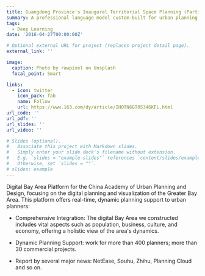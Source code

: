 ```yaml
---
title: Guangdong Province's Inaugural Territorial Space Planning (Participant)
summary: A professional language model custom-built for urban planning.
tags:
  - Deep Learning
date: '2016-04-27T00:00:00Z'

# Optional external URL for project (replaces project detail page).
external_link: ''

image:
  caption: Photo by rawpixel on Unsplash
  focal_point: Smart

links:
  - icon: twitter
    icon_pack: fab
    name: Follow
    url: https://www.163.com/dy/article/IHOTN6GT05346KFL.html
url_code: ''
url_pdf: ''
url_slides: ''
url_video: ''

# Slides (optional).
#   Associate this project with Markdown slides.
#   Simply enter your slide deck's filename without extension.
#   E.g. `slides = "example-slides"` references `content/slides/example-slides.md`.
#   Otherwise, set `slides = ""`.
# slides: example
---
```


Digital Bay Area Platform for the China Academy of Urban Planning and Design, focusing on the digital planning and visualization of the Greater Bay Area. This platform offers real-time, dynamic planning support to urban planners:

- Comprehensive Integration: The digital Bay Area we constructed includes vital aspects such as population, business, culture, and economy, offering a holistic view of the area's dynamics.

- Dynamic Planning Support: work for more than 400 planners; more than 30 commercial projects. 

- Report by several major news: NetEase, Souhu, Zhihu, Planning Cloud and so on.